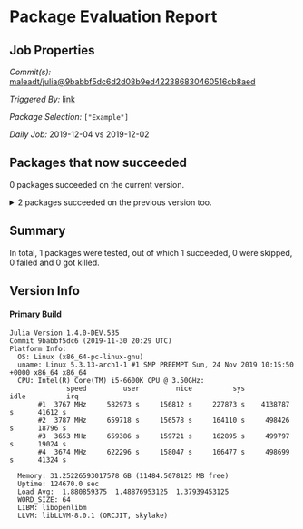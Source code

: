 # Package Evaluation Report

## Job Properties

*Commit(s):* [maleadt/julia@9babbf5dc6d2d08b9ed422386830460516cb8aed](https://github.com/maleadt/julia/commit/9babbf5dc6d2d08b9ed422386830460516cb8aed)

*Triggered By:* [link](https://www.test.com)

*Package Selection:* `["Example"]`

*Daily Job:* 2019-12-04 vs 2019-12-02

## Packages that now succeeded

0 packages succeeded on the current version.

<details><summary>2 packages succeeded on the previous version too.</summary>
<p>

- Example v0.5.3: testing [was successful](logs/Example/1.4.0-DEV-9babbf5dc6.log)
- Example v0.5.3: testing [was successful](logs/Example/1.4.0-DEV-9babbf5dc6.log)
</p>
</details>


## Summary

In total, 1 packages were tested, out of which 1 succeeded, 0 were skipped, 0 failed and 0 got killed.


## Version Info

#### Primary Build

```
Julia Version 1.4.0-DEV.535
Commit 9babbf5dc6 (2019-11-30 20:29 UTC)
Platform Info:
  OS: Linux (x86_64-pc-linux-gnu)
  uname: Linux 5.3.13-arch1-1 #1 SMP PREEMPT Sun, 24 Nov 2019 10:15:50 +0000 x86_64 x86_64
  CPU: Intel(R) Core(TM) i5-6600K CPU @ 3.50GHz: 
              speed         user         nice          sys         idle          irq
       #1  3767 MHz     582973 s     156812 s     227873 s    4138787 s      41612 s
       #2  3787 MHz     659718 s     156578 s     164110 s     498426 s      18796 s
       #3  3653 MHz     659386 s     159721 s     162895 s     499797 s      19024 s
       #4  3674 MHz     622296 s     158047 s     166477 s     498699 s      41324 s
       
  Memory: 31.25226593017578 GB (11484.5078125 MB free)
  Uptime: 124670.0 sec
  Load Avg:  1.880859375  1.48876953125  1.37939453125
  WORD_SIZE: 64
  LIBM: libopenlibm
  LLVM: libLLVM-8.0.1 (ORCJIT, skylake)

```
<!-- Generated on 2019-12-04T08:42:24.654 -->
